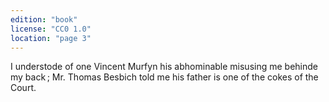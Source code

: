 ```yaml
---
edition: "book"
license: "CC0 1.0"
location: "page 3"
---
```

I
understode of one Vincent Murfyn his abhominable misusing me
behinde my back ; Mr. Thomas Besbich told me his father is one
of the cokes of the Court.
